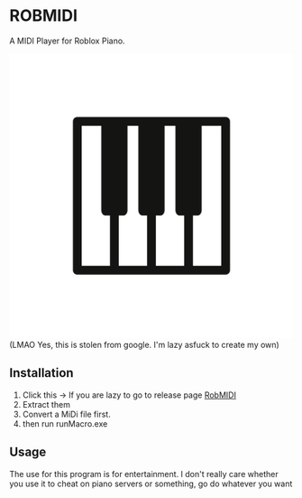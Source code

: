 # ROBMIDI
A MIDI Player for Roblox Piano.

![RobMIDI](https://github.com/Komiscan/ROBMIDI/blob/main/playpiano.png)
(LMAO Yes, this is stolen from google. I'm lazy asfuck to create my own)

## Installation
1. Click this -> If you are lazy to go to release page [RobMIDI](https://github.com/user-attachments/files/18351255/RobMIDI.zip)
2. Extract them
3. Convert a MiDi file first.
4. then run runMacro.exe

## Usage
The use for this program is for entertainment. I don't really care whether you use it to cheat on piano servers or something, go do whatever you want

